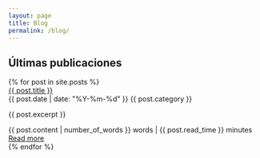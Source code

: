 ```yaml
---
layout: page
title: Blog
permalink: /blog/
---
```


<h2>Últimas publicaciones</h2>

<div class="blog-list">
  {% for post in site.posts %}
    <div class="blog-card">
      <a href="{{ post.url }}" class="blog-title">{{ post.title }}</a>
      <div class="blog-meta">
        <span class="date">{{ post.date | date: "%Y-%m-%d" }}</span>
        <span class="category">{{ post.category }}</span>
      </div>
      <p class="blog-description">{{ post.excerpt }}</p>
      <div class="blog-stats">
        <span>{{ post.content | number_of_words }} words</span> | <span>{{ post.read_time }} minutes</span>
      </div>
      <a href="{{ post.url }}" class="read-more-btn">Read more</a>
    </div>
  {% endfor %}
</div>
